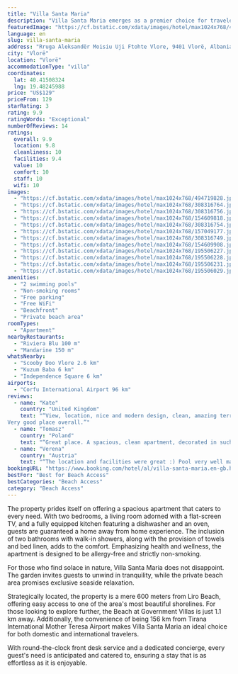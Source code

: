 ```yaml
---
title: "Villa Santa Maria"
description: "Villa Santa Maria emerges as a premier choice for travelers seeking a blend of comfort and convenience in Vlorë."
featuredImage: "https://cf.bstatic.com/xdata/images/hotel/max1024x768/494719828.jpg?k=fb2cdd8c9a66038ba1bc9ae36bd9fc3b031da88542655d96df44268867cd532e&o=&hp=1"
language: en
slug: villa-santa-maria
address: "Rruga Aleksandër Moisiu Uji Ftohte Vlore, 9401 Vlorë, Albania"
city: "Vlorë"
location: "Vlorë"
accommodationType: "villa"
coordinates:
  lat: 40.41508324
  lng: 19.48245988
price: "US$129"
priceFrom: 129
starRating: 3
rating: 9.9
ratingWords: "Exceptional"
numberOfReviews: 14
ratings:
  overall: 9.9
  location: 9.8
  cleanliness: 10
  facilities: 9.4
  value: 10
  comfort: 10
  staff: 10
  wifi: 10
images:
  - "https://cf.bstatic.com/xdata/images/hotel/max1024x768/494719828.jpg?k=fb2cdd8c9a66038ba1bc9ae36bd9fc3b031da88542655d96df44268867cd532e&o=&hp=1"
  - "https://cf.bstatic.com/xdata/images/hotel/max1024x768/308316764.jpg?k=63e9f58a89b244a9bb7b62c9c8de6d110fd6837304402ba5b71974368941cdf2&o=&hp=1"
  - "https://cf.bstatic.com/xdata/images/hotel/max1024x768/308316756.jpg?k=6372132d7342f7d22699ebfe4aabb3ed855e0cf504c33ece7b893883c8b1d388&o=&hp=1"
  - "https://cf.bstatic.com/xdata/images/hotel/max1024x768/154609818.jpg?k=e2cd954119efb0a03cadac0b6e87898ba17478728d1a374769210299a93eaa78&o=&hp=1"
  - "https://cf.bstatic.com/xdata/images/hotel/max1024x768/308316754.jpg?k=1b69f4fc67a9645e47b48115e6d467a00b97972e3e2cdd2f5b48018471d3d10d&o=&hp=1"
  - "https://cf.bstatic.com/xdata/images/hotel/max1024x768/157049177.jpg?k=9da14acb42e1e07da1738638a75ceaa58aada58ca299466b1cbb42e7a3bbb89d&o=&hp=1"
  - "https://cf.bstatic.com/xdata/images/hotel/max1024x768/308316749.jpg?k=2d1a1eed1c190b588370301fc43375e857f5220b7d53470e8fb077d194a71d42&o=&hp=1"
  - "https://cf.bstatic.com/xdata/images/hotel/max1024x768/154609908.jpg?k=f56362d5f7c8526b7c5f8700a6c0c430590a44c1b8239e4595b4e7e43900fe27&o=&hp=1"
  - "https://cf.bstatic.com/xdata/images/hotel/max1024x768/195506227.jpg?k=5f90573086dd0820b87eb57cefa1e3dff271966e72572849934c5b73af4e941e&o=&hp=1"
  - "https://cf.bstatic.com/xdata/images/hotel/max1024x768/195506228.jpg?k=e57f10618483733e28a3a9789962d3187dbb4fe5cf239082c9f4e94ddfcb53ec&o=&hp=1"
  - "https://cf.bstatic.com/xdata/images/hotel/max1024x768/195506231.jpg?k=9369108a510c25ae415699fcae94a31e9aeaac98a6c39b0919c5b722bd6666fe&o=&hp=1"
  - "https://cf.bstatic.com/xdata/images/hotel/max1024x768/195506029.jpg?k=46a3cf93a13cd0e3ba4228b6c8614806be7c605014fe91863adddd1f685375b9&o=&hp=1"
amenities:
  - "2 swimming pools"
  - "Non-smoking rooms"
  - "Free parking"
  - "Free WiFi"
  - "Beachfront"
  - "Private beach area"
roomTypes:
  - "Apartment"
nearbyRestaurants:
  - "Riviera Blu 100 m"
  - "Mandarine 150 m"
whatsNearby:
  - "Scooby Doo Vlore 2.6 km"
  - "Kuzum Baba 6 km"
  - "Independence Square 6 km"
airports:
  - "Corfu International Airport 96 km"
reviews:
  - name: "Kate"
    country: "United Kingdom"
    text: "“View, location, nice and modern design, clean, amazing terrace
Very good place overall.”"
  - name: "Tomasz"
    country: "Poland"
    text: "“Great place. A spacious, clean apartment, decorated in such a way that guests feel at home. Beautiful view of the bay. Shop one step away. The host is a nice, warm and very nice person. We felt extremely taken care of. I would highly recommend.”"
  - name: "Verena"
    country: "Austria"
    text: "“The location and facilities were great :) Pool very well maintained and staff very nice.”"
bookingURL: "https://www.booking.com/hotel/al/villa-santa-maria.en-gb.html?aid=8035640"
bestFor: "Best for Beach Access"
bestCategories: "Beach Access"
category: "Beach Access"
---
```


The property prides itself on offering a spacious apartment that caters to every need. With two bedrooms, a living room adorned with a flat-screen TV, and a fully equipped kitchen featuring a dishwasher and an oven, guests are guaranteed a home away from home experience. The inclusion of two bathrooms with walk-in showers, along with the provision of towels and bed linen, adds to the comfort. Emphasizing health and wellness, the apartment is designed to be allergy-free and strictly non-smoking.

For those who find solace in nature, Villa Santa Maria does not disappoint. The garden invites guests to unwind in tranquility, while the private beach area promises exclusive seaside relaxation. 

Strategically located, the property is a mere 600 meters from Liro Beach, offering easy access to one of the area's most beautiful shorelines. For those looking to explore further, the Beach at Government Villas is just 1.1 km away. Additionally, the convenience of being 156 km from Tirana International Mother Teresa Airport makes Villa Santa Maria an ideal choice for both domestic and international travelers.

With round-the-clock front desk service and a dedicated concierge, every guest's need is anticipated and catered to, ensuring a stay that is as effortless as it is enjoyable.